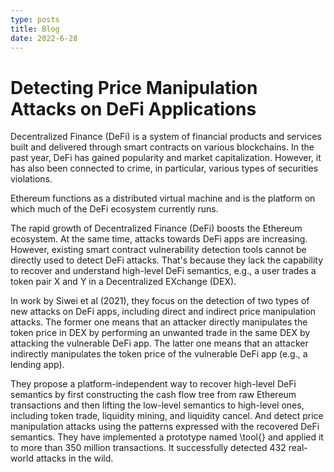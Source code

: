 ```yaml
---
type: posts
title: Blog
date: 2022-6-28
---
```


# Detecting Price Manipulation Attacks on DeFi Applications

Decentralized Finance (DeFi) is a system of financial products and services built and delivered through smart contracts on various blockchains. In the past year, DeFi has gained popularity and market capitalization. However, it has also been connected to crime, in particular, various types of securities violations. 

Ethereum functions as a distributed virtual machine and is the platform on which
much of the DeFi ecosystem currently runs.

The rapid growth of Decentralized Finance (DeFi) boosts the Ethereum ecosystem. At the same time, attacks towards DeFi apps are increasing. However, existing smart contract vulnerability detection tools cannot be directly used to detect DeFi attacks. That's because they lack the capability to recover and understand high-level DeFi semantics, e.g., a user trades a token pair X and Y in a Decentralized EXchange (DEX). 

In work by Siwei et al (2021), they focus on the detection of two types of new attacks on DeFi apps, including direct and indirect price manipulation attacks. The former one means that an attacker directly manipulates the token price in DEX by performing an unwanted trade in the same DEX by attacking the vulnerable DeFi app. The latter one means that an attacker indirectly manipulates the token price of the vulnerable DeFi app (e.g., a lending app). 

They propose a platform-independent way to recover high-level DeFi semantics by first constructing the cash flow tree from raw Ethereum transactions and then lifting the low-level semantics to high-level ones, including token trade, liquidity mining, and liquidity cancel. And detect price manipulation attacks using the patterns expressed with the recovered DeFi semantics. They have implemented a prototype named \tool{} and applied it to more than 350 million transactions. It successfully detected 432 real-world attacks in the wild. 